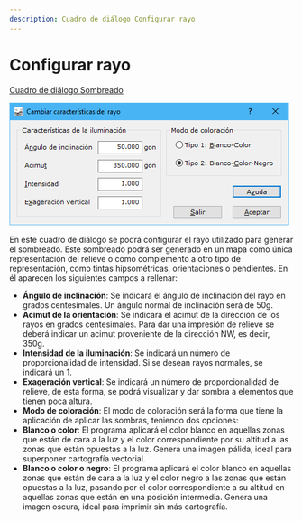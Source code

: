 ```yaml
---
description: Cuadro de diálogo Configurar rayo
---
```


# Configurar rayo

[Cuadro de diálogo Sombreado](./)

![Cuadro de di&#xE1;logo Configurar Rayo](../../../.gitbook/assets/image%20%2853%29.png)

En este cuadro de diálogo se podrá configurar el rayo utilizado para generar el sombreado. Este sombreado podrá ser generado en un mapa como única representación del relieve o como complemento a otro tipo de representación, como tintas hipsométricas, orientaciones o pendientes. En él aparecen los siguientes campos a rellenar:

* **Ángulo de inclinación**: Se indicará el ángulo de inclinación del rayo en grados centesimales. Un ángulo normal de inclinación será de 50g.
* **Acimut de la orientación**: Se indicará el acimut de la dirección de los rayos en grados centesimales. Para dar una impresión de relieve se deberá indicar un acimut proveniente de la dirección NW, es decir, 350g.
* **Intensidad de la iluminación**: Se indicará un número de proporcionalidad de intensidad. Si se desean rayos normales, se indicará un 1.
* **Exageración vertical**: Se indicará un número de proporcionalidad de relieve, de esta forma, se podrá visualizar y dar sombra a elementos que tienen poca altura.
* **Modo de coloración**: El modo de coloración será la forma que tiene la aplicación de aplicar las sombras, teniendo dos opciones:
* **Blanco o color**: El programa aplicará el color blanco en aquellas zonas que están de cara a la luz y el color correspondiente por su altitud a las zonas que están opuestas a la luz. Genera una imagen pálida, ideal para superponer cartografía vectorial.
* **Blanco o color o negro**: El programa aplicará el color blanco en aquellas zonas que están de cara a la luz y el color negro a las zonas que están opuestas a la luz, pasando por el color correspondiente a su altitud en aquellas zonas que están en una posición intermedia. Genera una imagen oscura, ideal para imprimir sin más cartografía.

